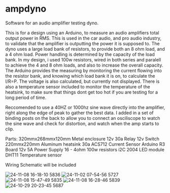 # ampdyno
Software for an audio amplifier testing dyno.

This is for a design using an Arduino, to measure an audio amplifiers total output power in RMS. This is used in the car audio, and pro audio industry, to validate that the amplifier is outputting the power it is supposed to.
The dyno uses a large load bank of resistors, to provide both an 8 ohm load, and a 4 ohm load. Power handling is determined by the capacity of the load bank. 
In my design, i used 100w resistors, wired in both series and paralell to achieve the 4 and 8 ohm loads, and also to increase the overall capacity.
The Arduino provides the measuring by monitoring the current flowing into the resistor bank, and knowing which load bank it is on, to calculate the I/R=P. The voltage is also calculated, but currently not displayed.
There is also a temperature sensor included to monitor the temperature of the heatsink, to make sure that things dont get too hot if you are testing for a long period of time.

Reccomended to use a 40HZ or 1000hz sine wave directly into the amplifier, right along the edge of peak to gather the best data. I added in a set of binding posts on the back to allow you to connect an osciliscope to watch the sine wave and check for distortion, and watch when the amp starts to clip.

Parts:
320mmx268mmx120mm Metal enclosure 
12v 30a Relay 
12v Switch
220mmx220mm Aluminum heatsink
30a ACS712 Current Sensor
Arduino R3 Board
12v 5A Power Supply
16 - 4ohm 100w resistors
i2C 2004 LED module
DHT11 Temperature sensor


Wiring Schematic will be included


![24-11-08 16-18-10 5836](https://github.com/user-attachments/assets/ff974486-0075-41a3-bc1e-0c9c84607b32)
![24-11-02 07-54-56 5727](https://github.com/user-attachments/assets/2f4c98c8-3f28-46d1-af98-09e95a85cc84)
![24-11-08 15-47-49 5835](https://github.com/user-attachments/assets/b4f910eb-31f0-4fbc-ba15-25acce97b041)
![24-11-08 16-28-46 5839](https://github.com/user-attachments/assets/64ecc2cb-3538-45a2-8d09-a35775052235)![24-10-29 20-23-45 5687](https://github.com/user-attachments/assets/6641ba8b-0f3c-4f56-b17c-aedb407fbec4)

